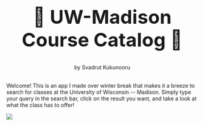 <h1 align="center" style="font-size: 50px">🦡 UW-Madison Course Catalog 🦡 </h1>
<p align="center">by Svadrut Kukunooru</p>
<br>
Welcome! This is an app I made over winter break that makes it a breeze to search for classes at the University of Wisconsin -- Madison. Simply type your query in the search bar, click on the result you want, and take a look at what the class has to offer! 

![](https://github.com/svadrutk/course-catalog/blob/main/demo2.gif)
